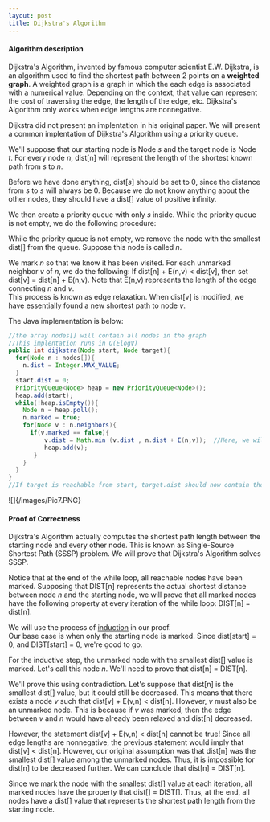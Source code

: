 ```yaml
---
layout: post
title: Dijkstra's Algorithm
---
```

#### Algorithm description
Dijkstra's Algorithm, invented by famous computer scientist E.W. Dijkstra, is an algorithm used to find the shortest path between 2 points on a **weighted graph**. A weighted graph is a graph in which the each edge is associated with a numerical value. Depending on the context, that value can represent the cost of traversing the edge, the length of the edge, etc. Dijkstra's Algorithm only works when edge lengths are nonnegative. 

Dijkstra did not present an implentation in his original paper. We will present a common implentation of Dijkstra's Algorithm using a priority queue.   

We'll suppose that our starting node is Node *s* and the target node is Node *t*. For every node *n*, dist[n] will represent the length of the shortest known path from *s* to *n*.

Before we have done anything, dist[*s*] should be set to 0, since the distance from *s* to *s* will always be 0. Because we do not know anything about the other nodes, they should have a dist[] value of positive infinity. 

We then create a priority queue with only *s* inside. While the priority queue is not empty, we do the following procedure: 

While the priority queue is not empty, we remove the node with the smallest dist[] from the queue. Suppose this node is called *n*.

We mark *n* so that we know it has been visited. 
For each unmarked neighbor *v* of *n*, we do the following:
If dist[n] + E(n,v) < dist[v], then set dist[v] = dist[n] + E(n,v). Note that E(n,v) represents the length of the edge connecting *n* and *v*.  
This process is known as edge relaxation. When dist[v] is modified, we have essentially found a new shortest path to node *v*.

The Java implementation is below:
```java
//the array nodes[] will contain all nodes in the graph
//This implentation runs in O(ElogV)
public int dijkstra(Node start, Node target){         
  for(Node n : nodes[]){
    n.dist = Integer.MAX_VALUE;
  }
  start.dist = 0; 
  PriorityQueue<Node> heap = new PriorityQueue<Node>();
  heap.add(start);
  while(!heap.isEmpty()){
    Node n = heap.poll();
    n.marked = true;
    for(Node v : n.neighbors){
      if(v.marked == false){
          v.dist = Math.min (v.dist , n.dist + E(n,v));  //Here, we will represent the edge length between n and v as E(n,v). 
          heap.add(v);
       }
    }
  }
}
//If target is reachable from start, target.dist should now contain the length of the shortest path from start to target.
```
![]{/images/Pic7.PNG}

#### Proof of Correctness
Dijkstra's Algorithm actually computes the shortest path length between the starting node and every other node. This is known as Single-Source Shortest Path (SSSP) problem. We will prove that Dijkstra's Algorithm solves SSSP.  

Notice that at the end of the while loop, all reachable nodes have been marked. Supposing that DIST[n] represents the actual shortest distance between node *n* and the starting node, we will prove that all marked nodes have the following property at every iteration of the while loop: DIST[n] = dist[n].

We will use the process of [induction](https://en.wikipedia.org/wiki/Mathematical_induction) in our proof.  
Our base case is when only the starting node is marked. Since dist[start] = 0, and DIST[start] = 0, we're good to go.

For the inductive step, the unmarked node with the smallest dist[] value is marked. Let's call this node *n*. We'll need to prove that dist[n] = DIST[n].

We'll prove this using contradiction. Let's suppose that dist[n] is the smallest dist[] value, but it could still be decreased. This means that there exists a node *v* such that dist[v] + E(v,n) < dist[n]. However, *v* must also be an unmarked node. This is because if *v* was marked, then the edge between *v* and *n* would have already been relaxed and dist[n] decreased. 

However, the statement dist[v] + E(v,n) < dist[n] cannot be true! Since all edge lengths are nonnegative, the previous statement would imply that dist[v] < dist[n]. However, our original assumption was that dist[n] was the smallest dist[] value among the unmarked nodes. Thus, it is impossible for dist[n] to be decreased further. We can conclude that dist[n] = DIST[n].

Since we mark the node with the smallest dist[] value at each iteration, all marked nodes have the property that dist[] = DIST[]. 
Thus, at the end, all nodes have a dist[] value that represents the shortest path length from the starting node.




